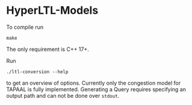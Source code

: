 # HyperLTL-Models

To compile run 
```
make
```
The only requirement is C++ 17+.

Run 
```
./ltl-conversion --help
``` 
to get an overview of options. 
Currently only the congestion model for TAPAAL is fully implemented.
Generating a Query requires specifying an output path and can not be done over `stdout`.
